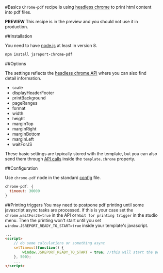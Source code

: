 ﻿#Basics
`Chrome-pdf` recipe is using [headless chrome](https://developers.google.com/web/updates/2017/04/headless-chrome) to print html content into pdf files. 

**PREVIEW** This recipe is in the preview and you should not use it in production.

##Installation

You need to have [node.js](https://nodejs.org/en/) at least in version 8.
```bash
npm install jsreport-chrome-pdf
```

##Options

The settings reflects the [headless chrome API](https://github.com/GoogleChrome/puppeteer/blob/master/docs/api.md#pagepdfoptions) where you can also find detail information.

- scale
- displayHeaderFooter
- printBackground
- pageRanges
- format
- width
- height
- marginTop
- marginRight
- marginBottom
- marginLeft
- waitForJS


These basic settings are typically stored with the template, but you can also send them through [API calls](/learn/api)  inside the `template.chrome` property.


##Configuration

Use `chrome-pdf` node in the standard [config](/learn/configuration) file.
```js
chrome-pdf: {  
  timeout: 30000
}
```

##Printing triggers
You may need to postpone pdf printing until some javascript async tasks are processed. If this is your case set the `chrome.waitForJS=true` in the API or `Wait for printing trigger` in the studio menu. Then the printing won't start until you set `window.JSREPORT_READY_TO_START=true` inside your template's javascript.
```html
...
<script>
    // do some calculations or something async
    setTimeout(function() {
        window.JSREPORT_READY_TO_START = true; //this will start the pdf printing
    }, 500);
    ...
</script>
```

